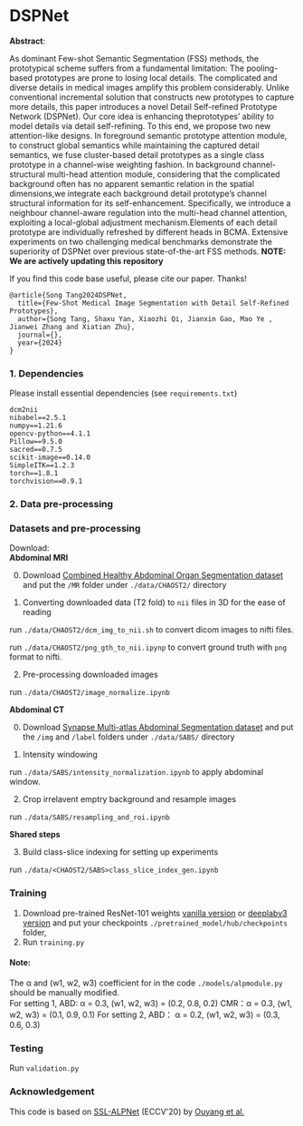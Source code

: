# DSPNet

**Abstract**:

As dominant Few-shot Semantic Segmentation (FSS) methods, the prototypical scheme suffers from a fundamental limitation: The pooling-based prototypes are prone to losing local details. The complicated and diverse details in medical
images amplify this problem considerably. Unlike conventional incremental solution that constructs new prototypes to capture more details, this paper introduces a novel Detail Self-refined Prototype Network (DSPNet). Our core idea is 
enhancing theprototypes’ ability to model details via detail self-refining. To this end, we propose two new attention-like designs. In foreground semantic prototype attention module, to construct global semantics while maintaining the
captured detail semantics, we fuse cluster-based detail prototypes as a single class prototype in a channel-wise weighting fashion. In background channel-structural multi-head attention module, considering that the complicated background
often has no apparent semantic relation in the spatial dimensions,we integrate each background detail prototype’s channel structural information for its self-enhancement. Specifically, we introduce a neighbour channel-aware regulation
into the multi-head channel attention, exploiting a local-global adjustment mechanism.Elements of each detail prototype are individually refreshed by different heads in BCMA. Extensive experiments on two challenging medical benchmarks
demonstrate the superiority of DSPNet over previous state-of-the-art FSS methods.
**NOTE: We are actively updating this repository**

If you find this code base useful, please cite our paper. Thanks!

```
@article{Song Tang2024DSPNet,
  title={Few-Shot Medical Image Segmentation with Detail Self-Refined Prototypes},
  author={Song Tang, Shaxu Yan, Xiaozhi Qi, Jianxin Gao, Mao Ye , Jianwei Zhang and Xiatian Zhu},
  journal={},
  year={2024}
}
```

### 1. Dependencies

Please install essential dependencies (see `requirements.txt`) 

```
dcm2nii
nibabel==2.5.1
numpy==1.21.6
opencv-python==4.1.1
Pillow==9.5.0 
sacred==0.7.5
scikit-image==0.14.0
SimpleITK==1.2.3
torch==1.8.1
torchvision==0.9.1
```

### 2. Data pre-processing 

### Datasets and pre-processing
Download:  
**Abdominal MRI**

0. Download [Combined Healthy Abdominal Organ Segmentation dataset](https://chaos.grand-challenge.org/) and put the `/MR` folder under `./data/CHAOST2/` directory

1. Converting downloaded data (T2 fold) to `nii` files in 3D for the ease of reading

run `./data/CHAOST2/dcm_img_to_nii.sh` to convert dicom images to nifti files.

run `./data/CHAOST2/png_gth_to_nii.ipynp` to convert ground truth with `png` format to nifti.

2. Pre-processing downloaded images

run `./data/CHAOST2/image_normalize.ipynb`

**Abdominal CT**

0. Download [Synapse Multi-atlas Abdominal Segmentation dataset](https://www.synapse.org/#!Synapse:syn3193805/wiki/217789) and put the `/img` and `/label` folders under `./data/SABS/` directory

1. Intensity windowing 

run `./data/SABS/intensity_normalization.ipynb` to apply abdominal window.

2. Crop irrelavent emptry background and resample images

run `./data/SABS/resampling_and_roi.ipynb` 

**Shared steps**

3. Build class-slice indexing for setting up experiments

run `./data/<CHAOST2/SABS>class_slice_index_gen.ipynb`  

### Training  
1. Download pre-trained ResNet-101 weights [vanilla version](https://download.pytorch.org/models/resnet101-63fe2227.pth) or [deeplabv3 version](https://download.pytorch.org/models/deeplabv3_resnet101_coco-586e9e4e.pth) and put your checkpoints `./pretrained_model/hub/checkpoints` folder,
2. Run `training.py` 

#### Note:  
The α and (w1, w2, w3) coefficient for  in the code `./models/alpmodule.py` should be manually modified.  
For setting 1, ABD:  α = 0.3, (w1, w2, w3) = (0.2, 0.8, 0.2)   CMR：α = 0.3, (w1, w2, w3) = (0.1, 0.9, 0.1)
For setting 2, ABD： α = 0.2, (w1, w2, w3) = (0.3, 0.6, 0.3) 

### Testing
Run `validation.py`

### Acknowledgement
This code is based on [SSL-ALPNet](https://arxiv.org/abs/2007.09886v2) (ECCV'20) by [Ouyang et al.](https://github.com/cheng-01037/Self-supervised-Fewshot-Medical-Image-Segmentation.git)
